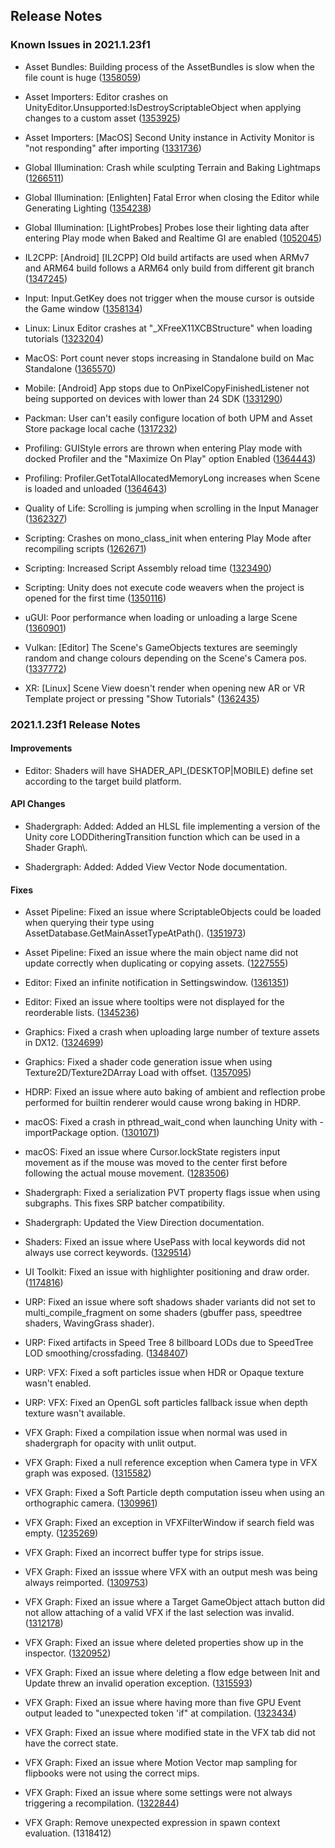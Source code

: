 ## Release Notes

### Known Issues in 2021.1.23f1

-   Asset Bundles: Building process of the AssetBundles is slow when the file count is huge ([1358059](https://issuetracker.unity3d.com/issues/building-process-of-the-assetbundles-is-slow-when-the-file-count-is-huge))

-   Asset Importers: Editor crashes on UnityEditor.Unsupported:IsDestroyScriptableObject when applying changes to a custom asset ([1353925](https://issuetracker.unity3d.com/issues/editor-crashes-on-unityeditor-dot-unsupported-isdestroyscriptableobject-when-applying-changes-to-a-custom-asset))

-   Asset Importers: \[MacOS\] Second Unity instance in Activity Monitor is \"not responding" after importing ([1331736](https://issuetracker.unity3d.com/issues/macos-second-unity-instance-in-activity-monitor-is-not-responding-after-importing))

-   Global Illumination: Crash while sculpting Terrain and Baking Lightmaps ([1266511](https://issuetracker.unity3d.com/issues/crash-while-sculpting-terrain))

-   Global Illumination: \[Enlighten\] Fatal Error when closing the Editor while Generating Lighting ([1354238](https://issuetracker.unity3d.com/issues/fatal-error-when-closing-the-editor-while-generating-lighting))

-   Global Illumination: \[LightProbes\] Probes lose their lighting data after entering Play mode when Baked and Realtime GI are enabled ([1052045](https://issuetracker.unity3d.com/issues/light-probes-lose-their-lighting-data-after-entering-play-mode-when-baked-and-realtime-gi-are-enabled))

-   IL2CPP: \[Android\] \[IL2CPP\] Old build artifacts are used when ARMv7 and ARM64 build follows a ARM64 only build from different git branch ([1347245](https://issuetracker.unity3d.com/issues/android-il2cpp-old-build-artifacts-are-used-when-armv7-and-arm64-build-follows-a-arm64-only-build-from-different-git-branch))

-   Input: Input.GetKey does not trigger when the mouse cursor is outside the Game window ([1358134](https://issuetracker.unity3d.com/issues/input-dot-getkey-does-not-trigger-when-the-mouse-cursor-is-outside-the-game-window))

-   Linux: Linux Editor crashes at \"\_XFreeX11XCBStructure\" when loading tutorials ([1323204](https://issuetracker.unity3d.com/issues/linux-editor-crashes-at-xfreex11xcbstructure-when-loading-tutorials))

-   MacOS: Port count never stops increasing in Standalone build on Mac Standalone ([1365570](https://issuetracker.unity3d.com/issues/port-count-never-stops-increasing-in-standalone-build-on-mac-standalone))

-   Mobile: \[Android\] App stops due to OnPixelCopyFinishedListener not being supported on devices with lower than 24 SDK ([1331290](https://issuetracker.unity3d.com/issues/app-stops-due-to-onpixelcopyfinishedlistener-not-being-supported-on-devices-with-lower-than-24-sdk))

-   Packman: User can\'t easily configure location of both UPM and Asset Store package local cache ([1317232](https://issuetracker.unity3d.com/issues/user-cant-easily-configure-location-of-both-upm-and-asset-store-package-local-cache))

-   Profiling: GUIStyle errors are thrown when entering Play mode with docked Profiler and the \"Maximize On Play\" option Enabled ([1364443](https://issuetracker.unity3d.com/issues/guistyle-errors-are-thrown-when-entering-play-mode-with-docked-profiler-and-the-maximize-on-play-option-enabled))

-   Profiling: Profiler.GetTotalAllocatedMemoryLong increases when Scene is loaded and unloaded ([1364643](https://issuetracker.unity3d.com/issues/profiler-dot-gettotalallocatedmemorylong-increases-when-scene-is-loaded-and-unloaded))

-   Quality of Life: Scrolling is jumping when scrolling in the Input Manager ([1362327](https://issuetracker.unity3d.com/issues/scrolling-is-jumping-when-scrolling-in-the-input-manager))

-   Scripting: Crashes on mono_class_init when entering Play Mode after recompiling scripts ([1262671](https://issuetracker.unity3d.com/issues/crashes-on-mono-class-init-when-entering-play-mode-after-recompiling-scripts))

-   Scripting: Increased Script Assembly reload time ([1323490](https://issuetracker.unity3d.com/issues/increased-reload-time))

-   Scripting: Unity does not execute code weavers when the project is opened for the first time ([1350116](https://issuetracker.unity3d.com/issues/unity-does-not-execute-code-weavers-when-its-opened-for-the-first-time))

-   uGUI: Poor performance when loading or unloading a large Scene ([1360901](https://issuetracker.unity3d.com/issues/poor-performance-when-loading-or-unloading-a-large-scene))

-   Vulkan: \[Editor\] The Scene\'s GameObjects textures are seemingly random and change colours depending on the Scene\'s Camera pos. ([1337772](https://issuetracker.unity3d.com/issues/vulkan-editor-the-scenes-gameobjects-textures-are-seemingly-random-and-change-colours-depending-on-the-scenes-camera-pos))

-   XR: \[Linux\] Scene View doesn\'t render when opening new AR or VR Template project or pressing \"Show Tutorials\" ([1362435](https://issuetracker.unity3d.com/issues/xr-linux-scene-view-doesnt-render-when-opening-new-ar-or-vr-template-project-or-pressing-show-tutorials))

### 2021.1.23f1 Release Notes

#### Improvements

-   Editor: Shaders will have SHADER_API\_(DESKTOP\|MOBILE) define set according to the target build platform.

#### API Changes

-   Shadergraph: Added: Added an HLSL file implementing a version of the Unity core LODDitheringTransition function which can be used in a Shader Graph\\.

-   Shadergraph: Added: Added View Vector Node documentation.

#### Fixes

-   Asset Pipeline: Fixed an issue where ScriptableObjects could be loaded when querying their type using AssetDatabase.GetMainAssetTypeAtPath(). ([1351973](https://issuetracker.unity3d.com/issues/assetdatabase-dot-getmainassettypeatpath-sometimes-loads-objects-when-deriving-their-type-and-leaves-them-loaded))

-   Asset Pipeline: Fixed an issue where the main object name did not update correctly when duplicating or copying assets. ([1227555](https://issuetracker.unity3d.com/issues/renamed-or-duplicated-scriptableobject-contains-old-assets-name-till-saveporject-is-pressed))

-   Editor: Fixed an infinite notification in Settingswindow. ([1361351](https://issuetracker.unity3d.com/issues/mobile-notifications-editor-crashes-when-clicking-on-any-category-while-mobile-notifications-pane-is-open))

-   Editor: Fixed an issue where tooltips were not displayed for the reorderable lists. ([1345236](https://issuetracker.unity3d.com/issues/tooltips-are-not-displayed-in-inspector-when-hovering-over-the-reorderable-array-slash-list-property))

-   Graphics: Fixed a crash when uploading large number of texture assets in DX12. ([1324699](https://issuetracker.unity3d.com/issues/crash-on-tiledtexturemanager-createtexture-when-creating-a-large-amount-of-assets-in-one-batch))

-   Graphics: Fixed a shader code generation issue when using Texture2D/Texture2DArray Load with offset. ([1357095](https://issuetracker.unity3d.com/issues/android-shader-compiler-generates-ivec3-instead-of-ivec2-when-compiling-texture2d-dot-load))

-   HDRP: Fixed an issue where auto baking of ambient and reflection probe performed for builtin renderer would cause wrong baking in HDRP.

-   macOS: Fixed a crash in pthread_wait_cond when launching Unity with -importPackage option. ([1301071](https://issuetracker.unity3d.com/issues/osx-editor-crashes-on-pthread-cond-wait-when-launching-editor-with-importpackage-command-line-argument))

-   macOS: Fixed an issue where Cursor.lockState registers input movement as if the mouse was moved to the center first before following the actual mouse movement. ([1283506](https://issuetracker.unity3d.com/issues/mac-cursor-dot-lockstate-registers-input-movement-to-center-when-mouse-is-moved))

-   Shadergraph: Fixed a serialization PVT property flags issue when using subgraphs. This fixes SRP batcher compatibility.

-   Shadergraph: Updated the View Direction documentation.

-   Shaders: Fixed an issue where UsePass with local keywords did not always use correct keywords. ([1329514](https://issuetracker.unity3d.com/issues/shader-with-usepass-is-missing-certain-passes-in-a-player-build))

-   UI Toolkit: Fixed an issue with highlighter positioning and draw order. ([1174816](https://issuetracker.unity3d.com/issues/linux-editor-highlighter-does-not-work-well))

-   URP: Fixed an issue where soft shadows shader variants did not set to multi_compile_fragment on some shaders (gbuffer pass, speedtree shaders, WavingGrass shader).

-   URP: Fixed artifacts in Speed Tree 8 billboard LODs due to SpeedTree LOD smoothing/crossfading. ([1348407](https://issuetracker.unity3d.com/issues/urp-speedtree-speedtree8-shader-has-an-artifact-when-convert-to-billboard-lod))

-   URP: VFX: Fixed a soft particles issue when HDR or Opaque texture wasn\'t enabled.

-   URP: VFX: Fixed an OpenGL soft particles fallback issue when depth texture wasn\'t available.

-   VFX Graph: Fixed a compilation issue when normal was used in shadergraph for opacity with unlit output.

-   VFX Graph: Fixed a null reference exception when Camera type in VFX graph was exposed. ([1315582](https://issuetracker.unity3d.com/issues/exposing-a-camera-type-in-blackboard-throws-null-ref-exception-console-errors))

-   VFX Graph: Fixed a Soft Particle depth computation isseu when using an orthographic camera. ([1309961](https://issuetracker.unity3d.com/issues/vfx-is-shown-behind-gameobjects-when-the-vfx-is-closer-to-the-orthographic-camera-and-soft-particle-is-enabled))

-   VFX Graph: Fixed an exception in VFXFilterWindow if search field was empty. ([1235269](https://issuetracker.unity3d.com/issues/vfx-graph-editor-throws-nullreferenceexception-in-the-console-when-a-new-node-is-created-from-output-mesh-node-in-vfx-graph))

-   VFX Graph: Fixed an incorrect buffer type for strips issue.

-   VFX Graph: Fixed an isssue where VFX with an output mesh was being always reimported. ([1309753](https://issuetracker.unity3d.com/issues/output-mesh-nodes-force-vfxs-to-recompile-when-not-neded))

-   VFX Graph: Fixed an issue where a Target GameObject attach button did not allow attaching of a valid VFX if the last selection was invalid. ([1312178](https://issuetracker.unity3d.com/issues/vfx-window-target-gameobject-attach-button-does-not-allow-attaching-a-valid-vfx-if-the-last-selection-was-invalid))

-   VFX Graph: Fixed an issue where deleted properties show up in the inspector. ([1320952](https://issuetracker.unity3d.com/issues/blackboard-deleted-properties-still-show-up-in-the-inspector))

-   VFX Graph: Fixed an issue where deleting a flow edge between Init and Update threw an invalid operation exception. ([1315593](https://issuetracker.unity3d.com/issues/model-is-not-registered-errors-when-disconnecting-a-system-between-its-initialize-and-update-contexts))

-   VFX Graph: Fixed an issue where having more than five GPU Event output leaded to \"unexpected token \'if\" at compilation. ([1323434](https://issuetracker.unity3d.com/issues/vfx-too-many-gpu-event-leads-to-compilation-error))

-   VFX Graph: Fixed an issue where modified state in the VFX tab did not have the correct state.

-   VFX Graph: Fixed an issue where Motion Vector map sampling for flipbooks were not using the correct mips.

-   VFX Graph: Fixed an issue where some settings were not always triggering a recompilation. ([1322844](https://issuetracker.unity3d.com/issues/change-in-some-operator-enums-doesnt-recompile-the-graph))

-   VFX Graph: Remove unexpected expression in spawn context evaluation. (1318412)
